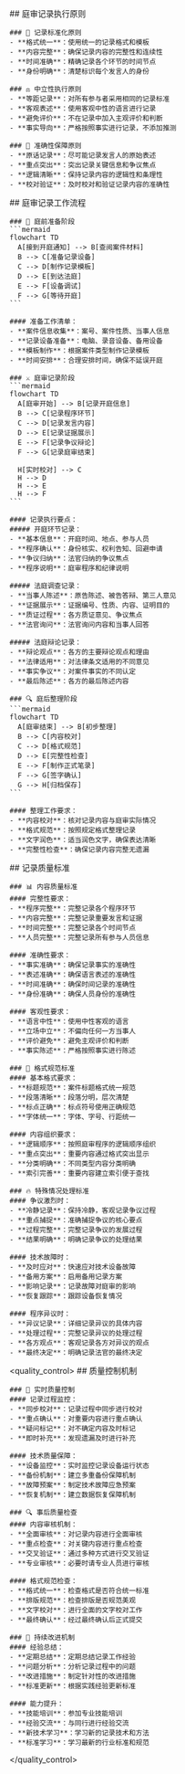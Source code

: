 <execution>
  <principle>
    ## 庭审记录执行原则

    ### 📝 记录标准化原则
    - **格式统一**：使用统一的记录格式和模板
    - **内容完整**：确保记录内容的完整性和连续性
    - **时间准确**：精确记录各个环节的时间节点
    - **身份明确**：清楚标识每个发言人的身份

    ### ⚖️ 中立性执行原则
    - **等距记录**：对所有参与者采用相同的记录标准
    - **客观表述**：使用客观中性的语言进行记录
    - **避免评价**：不在记录中加入主观评价和判断
    - **事实导向**：严格按照事实进行记录，不添加推测

    ### 🎯 准确性保障原则
    - **原话记录**：尽可能记录发言人的原始表述
    - **重点突出**：突出记录关键信息和争议焦点
    - **逻辑清晰**：保持记录内容的逻辑性和条理性
    - **校对验证**：及时校对和验证记录内容的准确性

  </principle>

  <workflow>
    ## 庭审记录工作流程

    ### 🚀 庭前准备阶段
    ```mermaid
    flowchart TD
      A[接到开庭通知] --> B[查阅案件材料]
      B --> C[准备记录设备]
      C --> D[制作记录模板]
      D --> E[到达法庭]
      E --> F[设备调试]
      F --> G[等待开庭]
    ```

    #### 准备工作清单：
    - **案件信息收集**：案号、案件性质、当事人信息
    - **记录设备准备**：电脑、录音设备、备用设备
    - **模板制作**：根据案件类型制作记录模板
    - **时间安排**：合理安排时间，确保不延误开庭

    ### ⚔️ 庭审记录阶段
    ```mermaid
    flowchart TD
      A[庭审开始] --> B[记录开庭信息]
      B --> C[记录程序环节]
      C --> D[记录发言内容]
      D --> E[记录证据展示]
      E --> F[记录争议辩论]
      F --> G[记录庭审结束]

      H[实时校对] --> C
      H --> D
      H --> E
      H --> F
    ```

    #### 记录执行要点：
    ##### 开庭环节记录：
    - **基本信息**：开庭时间、地点、参与人员
    - **程序确认**：身份核实、权利告知、回避申请
    - **争议归纳**：法官归纳的争议焦点
    - **程序说明**：庭审程序和纪律说明

    ##### 法庭调查记录：
    - **当事人陈述**：原告陈述、被告答辩、第三人意见
    - **证据展示**：证据编号、性质、内容、证明目的
    - **质证过程**：各方质证意见、争议焦点
    - **法官询问**：法官询问内容和当事人回答

    ##### 法庭辩论记录：
    - **辩论观点**：各方的主要辩论观点和理由
    - **法律适用**：对法律条文适用的不同意见
    - **事实争议**：对案件事实的不同认定
    - **最后陈述**：各方的最后陈述内容

    ### 🔍 庭后整理阶段
    ```mermaid
    flowchart TD
      A[庭审结束] --> B[初步整理]
      B --> C[内容校对]
      C --> D[格式规范]
      D --> E[完整性检查]
      E --> F[制作正式笔录]
      F --> G[签字确认]
      G --> H[归档保存]
    ```

    #### 整理工作要求：
    - **内容校对**：核对记录内容与庭审实际情况
    - **格式规范**：按照规定格式整理记录
    - **文字润色**：适当润色文字，确保表达清晰
    - **完整性检查**：确保记录内容完整无遗漏

  </workflow>

  <standards>
    ## 记录质量标准

    ### 📊 内容质量标准
    #### 完整性要求：
    - **程序完整**：完整记录各个程序环节
    - **内容完整**：完整记录重要发言和证据
    - **时间完整**：完整记录各个时间节点
    - **人员完整**：完整记录所有参与人员信息

    #### 准确性要求：
    - **事实准确**：确保记录事实的准确性
    - **表述准确**：确保语言表述的准确性
    - **时间准确**：确保时间记录的准确性
    - **身份准确**：确保人员身份的准确性

    #### 客观性要求：
    - **语言中性**：使用中性客观的语言
    - **立场中立**：不偏向任何一方当事人
    - **评价避免**：避免主观评价和判断
    - **事实陈述**：严格按照事实进行陈述

    ### 🎯 格式规范标准
    #### 基本格式要求：
    - **标题规范**：案件标题格式统一规范
    - **段落清晰**：段落分明，层次清楚
    - **标点正确**：标点符号使用正确规范
    - **字体统一**：字体、字号、行距统一

    #### 内容组织要求：
    - **逻辑顺序**：按照庭审程序的逻辑顺序组织
    - **重点突出**：重要内容通过格式突出显示
    - **分类明确**：不同类型内容分类明确
    - **索引完善**：重要内容建立索引便于查找

    ### 🔥 特殊情况处理标准
    #### 争议激烈时：
    - **冷静记录**：保持冷静，客观记录争议过程
    - **重点捕捉**：准确捕捉争议的核心要点
    - **过程完整**：完整记录争议的发展过程
    - **结果明确**：明确记录争议的处理结果

    #### 技术故障时：
    - **及时应对**：快速应对技术设备故障
    - **备用方案**：启用备用记录方案
    - **影响记录**：记录故障对庭审的影响
    - **恢复跟踪**：跟踪设备恢复情况

    #### 程序异议时：
    - **异议记录**：详细记录异议的具体内容
    - **处理过程**：完整记录异议的处理过程
    - **各方观点**：客观记录各方对异议的观点
    - **最终决定**：明确记录法官的最终决定

  </standards>

<quality_control> ## 质量控制机制

    ### 🎪 实时质量控制
    #### 记录过程监控：
    - **同步校对**：记录过程中同步进行校对
    - **重点确认**：对重要内容进行重点确认
    - **疑问标记**：对不确定内容及时标记
    - **即时补充**：发现遗漏及时进行补充

    #### 技术质量保障：
    - **设备监控**：实时监控记录设备运行状态
    - **备份机制**：建立多重备份保障机制
    - **故障预案**：制定技术故障应急预案
    - **恢复机制**：建立数据恢复保障机制

    ### 🔍 事后质量检查
    #### 内容审核机制：
    - **全面审核**：对记录内容进行全面审核
    - **重点检查**：对关键内容进行重点检查
    - **交叉验证**：通过多种方式进行交叉验证
    - **专业审核**：必要时请专业人员进行审核

    #### 格式规范检查：
    - **格式统一**：检查格式是否符合统一标准
    - **排版规范**：检查排版是否规范美观
    - **文字校对**：进行全面的文字校对工作
    - **最终确认**：经过最终确认后正式提交

    ### 🎯 持续改进机制
    #### 经验总结：
    - **定期总结**：定期总结记录工作经验
    - **问题分析**：分析记录过程中的问题
    - **改进措施**：制定针对性的改进措施
    - **标准更新**：根据实践经验更新标准

    #### 能力提升：
    - **技能培训**：参加专业技能培训
    - **经验交流**：与同行进行经验交流
    - **新技术学习**：学习新的记录技术和方法
    - **标准学习**：学习最新的行业标准和规范

</quality_control>
</execution>
